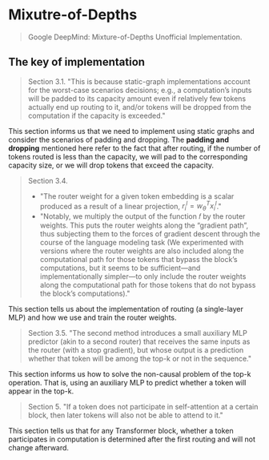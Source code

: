 # Mixutre-of-Depths

> Google DeepMind: Mixture-of-Depths Unofficial Implementation.

## The key of implementation

> Section 3.1. "This is because static-graph implementations account for the worst-case scenarios decisions; e.g., a computation’s inputs will be padded to its capacity amount even if relatively few tokens actually end up routing to it, and/or tokens will be dropped from the computation if the capacity is exceeded."

This section informs us that we need to implement using static graphs and consider the scenarios of padding and dropping. The **padding and dropping** mentioned here refer to the fact that after routing, if the number of tokens routed is less than the capacity, we will pad to the corresponding capacity size, or we will drop tokens that exceed the capacity.

> Section 3.4. 
> - "The router weight for a given token embedding is a scalar produced as a result of a linear projection, $r_{i}^{l} = w_\theta^{T} x_{i}^{l}$."
> - "Notably, we multiply the output of the function 𝑓 by the router weights. This puts the router weights along the “gradient path”, thus subjecting them to the forces of gradient descent through the course of the language modeling task (We experimented with versions where the router weights are also included along the computational path for those tokens that bypass the block’s computations, but it seems to be sufficient—and implementationally simpler—to only include the router weights along the computational path for those tokens that do not bypass the block’s computations)."

This section tells us about the implementation of routing (a single-layer MLP) and how we use and train the router weights.

> Section 3.5. "The second method introduces a small auxiliary MLP predictor (akin to a second router) that receives the same inputs as the router (with a stop gradient), but whose output is a prediction whether that token will be among the top-k or not in the sequence."

This section informs us how to solve the non-causal problem of the top-k operation. That is, using an auxiliary MLP to predict whether a token will appear in the top-k.

> Section 5. "If a token does not participate in self-attention at a certain block, then later tokens will also not be able to attend to it."

This section tells us that for any Transformer block, whether a token participates in computation is determined after the first routing and will not change afterward.